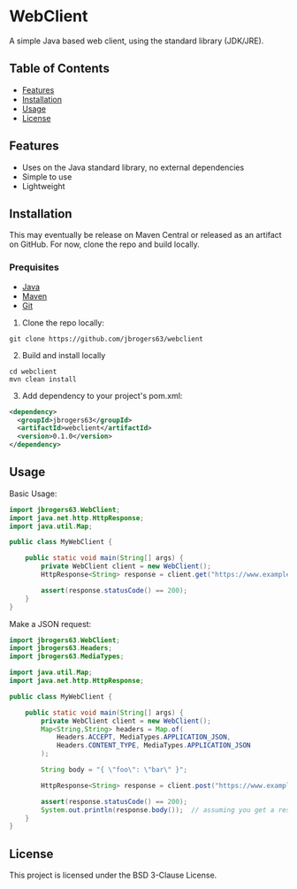 # WebClient
A simple Java based web client, using the standard library (JDK/JRE).

## Table of Contents

- [Features](#features)
- [Installation](#installation)
- [Usage](#usage)
- [License](#license)

## Features

- Uses on the Java standard library, no external dependencies
- Simple to use
- Lightweight

## Installation

This may eventually be release on Maven Central or released as an artifact on GitHub. For now, clone the repo and build locally.

### Prequisites

- [Java](https://adoptium.net/)
- [Maven](https://maven.apache.org/)
- [Git](https://git-scm.com/)

1. Clone the repo locally:

```
git clone https://github.com/jbrogers63/webclient
```

2. Build and install locally
```
cd webclient
mvn clean install
```

3. Add dependency to your project's pom.xml:
```xml
<dependency>
  <groupId>jbrogers63</groupId>
  <artifactId>webclient</artifactId>
  <version>0.1.0</version>
</dependency>
```


## Usage

Basic Usage:
```java
import jbrogers63.WebClient;
import java.net.http.HttpResponse;
import java.util.Map;

public class MyWebClient {

    public static void main(String[] args) {
        private WebClient client = new WebClient();
        HttpResponse<String> response = client.get("https://www.example.org", Map.of());

        assert(response.statusCode() == 200);
    }
}
```

Make a JSON request:
```java
import jbrogers63.WebClient;
import jbrogers63.Headers;
import jbrogers63.MediaTypes;

import java.util.Map;
import java.net.http.HttpResponse;

public class MyWebClient {

    public static void main(String[] args) {
        private WebClient client = new WebClient();
        Map<String,String> headers = Map.of(
            Headers.ACCEPT, MediaTypes.APPLICATION_JSON,
            Headers.CONTENT_TYPE, MediaTypes.APPLICATION_JSON
        );

        String body = "{ \"foo\": \"bar\" }";

        HttpResponse<String> response = client.post("https://www.example.org", body, headers);

        assert(response.statusCode() == 200);
        System.out.println(response.body());  // assuming you get a response back...
    }
}
```


## License

This project is licensed under the BSD 3-Clause License.


